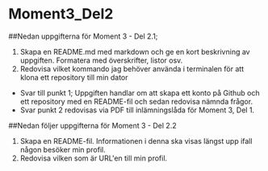 # Moment3_Del2
##Nedan uppgifterna för Moment 3 - Del 2.1;
1. Skapa en README.md med markdown och ge en kort beskrivning av uppgiften. Formatera med överskrifter, listor osv.
2. Redovisa vilket kommando jag behöver använda i terminalen för att klona ett repository till min dator 

- Svar till punkt 1; Uppgiften handlar om att skapa ett konto på Github och ett repository med en README-fil och sedan redovisa nämnda frågor.
- Svar punkt 2 redovisas via PDF till inlämningslåda för Moment 3, Del 1.
  
##Nedan följer uppgifterna för Moment 3 - Del 2.2
1. Skapa en README-fil. Informationen i denna ska visas längst upp ifall någon besöker min profil.
2. Redovisa vilken som är URL'en till min profil.
 
